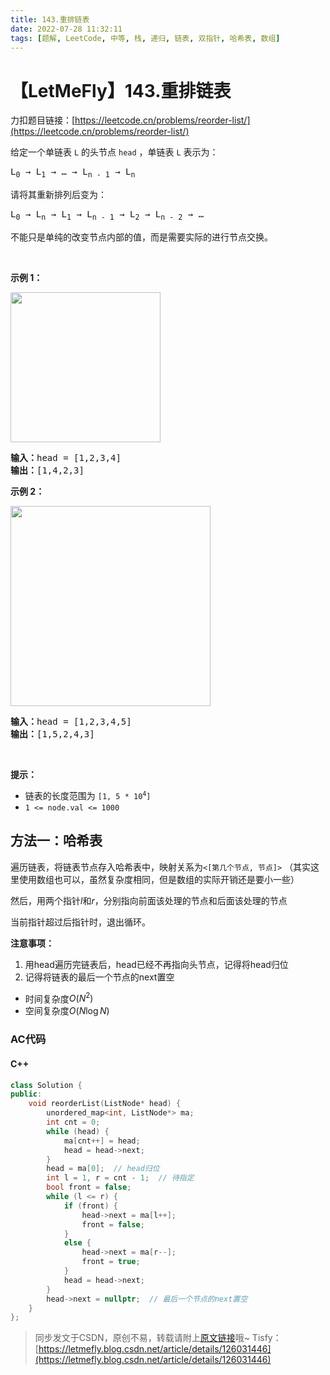 ```yaml
---
title: 143.重排链表
date: 2022-07-28 11:32:11
tags: [题解, LeetCode, 中等, 栈, 递归, 链表, 双指针, 哈希表, 数组]
---
```


# 【LetMeFly】143.重排链表

力扣题目链接：[https://leetcode.cn/problems/reorder-list/](https://leetcode.cn/problems/reorder-list/)

<p>给定一个单链表 <code>L</code><em> </em>的头节点 <code>head</code> ，单链表 <code>L</code> 表示为：</p>

<pre>
L<sub>0</sub> → L<sub>1</sub> → … → L<sub>n - 1</sub> → L<sub>n</sub>
</pre>

<p>请将其重新排列后变为：</p>

<pre>
L<sub>0</sub> → L<sub>n</sub> → L<sub>1</sub> → L<sub>n - 1</sub> → L<sub>2</sub> → L<sub>n - 2</sub> → …</pre>

<p>不能只是单纯的改变节点内部的值，而是需要实际的进行节点交换。</p>

<p>&nbsp;</p>

<p><strong>示例 1：</strong></p>

<!-- <p><img alt="" src="https://pic.leetcode-cn.com/1626420311-PkUiGI-image.png" style="width: 240px; " /></p> -->
<p><img alt="" src="https://img-blog.csdnimg.cn/8af42f232ca647fcbef61f28611c7f47.png" style="width: 240px; " /></p>

<pre>
<strong>输入：</strong>head = [1,2,3,4]
<strong>输出：</strong>[1,4,2,3]</pre>

<p><strong>示例 2：</strong></p>

<!-- <p><img alt="" src="https://pic.leetcode-cn.com/1626420320-YUiulT-image.png" style="width: 320px; " /></p> -->
<p><img alt="" src="https://img-blog.csdnimg.cn/f38f64faab124f53ae3c293a76a10b2f.png" style="width: 320px; " /></p>

<pre>
<strong>输入：</strong>head = [1,2,3,4,5]
<strong>输出：</strong>[1,5,2,4,3]</pre>

<p>&nbsp;</p>

<p><strong>提示：</strong></p>

<ul>
	<li>链表的长度范围为 <code>[1, 5 * 10<sup>4</sup>]</code></li>
	<li><code>1 &lt;= node.val &lt;= 1000</code></li>
</ul>


    
## 方法一：哈希表

遍历链表，将链表节点存入哈希表中，映射关系为```<[第几个节点, 节点]>``` （其实这里使用数组也可以，虽然复杂度相同，但是数组的实际开销还是要小一些）

然后，用两个指针$l$和$r$，分别指向前面该处理的节点和后面该处理的节点

当前指针超过后指针时，退出循环。

**注意事项：**

1. 用head遍历完链表后，head已经不再指向头节点，记得将head归位
2. 记得将链表的最后一个节点的next置空

+ 时间复杂度$O(N^2)$
+ 空间复杂度$O(N\log N)$

### AC代码

#### C++

```cpp
class Solution {
public:
    void reorderList(ListNode* head) {
        unordered_map<int, ListNode*> ma;
        int cnt = 0;
        while (head) {
            ma[cnt++] = head;
            head = head->next;
        }
        head = ma[0];  // head归位
        int l = 1, r = cnt - 1;  // 待指定
        bool front = false;
        while (l <= r) {
            if (front) {
                head->next = ma[l++];
                front = false;
            }
            else {
                head->next = ma[r--];
                front = true;
            }
            head = head->next;
        }
        head->next = nullptr;  // 最后一个节点的next置空
    }
};
```

> 同步发文于CSDN，原创不易，转载请附上[原文链接](https://leetcode.letmefly.xyz/2022/07/28/LeetCode%200143.%E9%87%8D%E6%8E%92%E9%93%BE%E8%A1%A8/)哦~
> Tisfy：[https://letmefly.blog.csdn.net/article/details/126031446](https://letmefly.blog.csdn.net/article/details/126031446)
